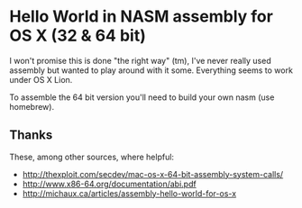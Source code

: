 # Hello World in NASM assembly for OS X (32 & 64 bit)

I won't promise this is done "the right way" (tm), I've never really
used assembly but wanted to play around with it some.
Everything seems to work under OS X Lion.

To assemble the 64 bit version you'll need to build your own nasm (use
homebrew).

## Thanks
These, among other sources, where helpful:
* http://thexploit.com/secdev/mac-os-x-64-bit-assembly-system-calls/
* http://www.x86-64.org/documentation/abi.pdf
* http://michaux.ca/articles/assembly-hello-world-for-os-x
